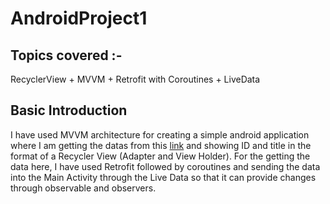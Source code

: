 # AndroidProject1
## Topics covered :- 
RecyclerView + MVVM + Retrofit with Coroutines + LiveData

## Basic Introduction
I have used MVVM architecture for creating a simple android application where I am getting the datas from this [link](https://jsonplaceholder.typicode.com/posts) and showing ID and title in the format of a Recycler View (Adapter and View Holder).
For the getting the data here, I have used Retrofit followed by coroutines and sending the data into the Main Activity through the Live Data so that it can provide changes through observable and observers.

